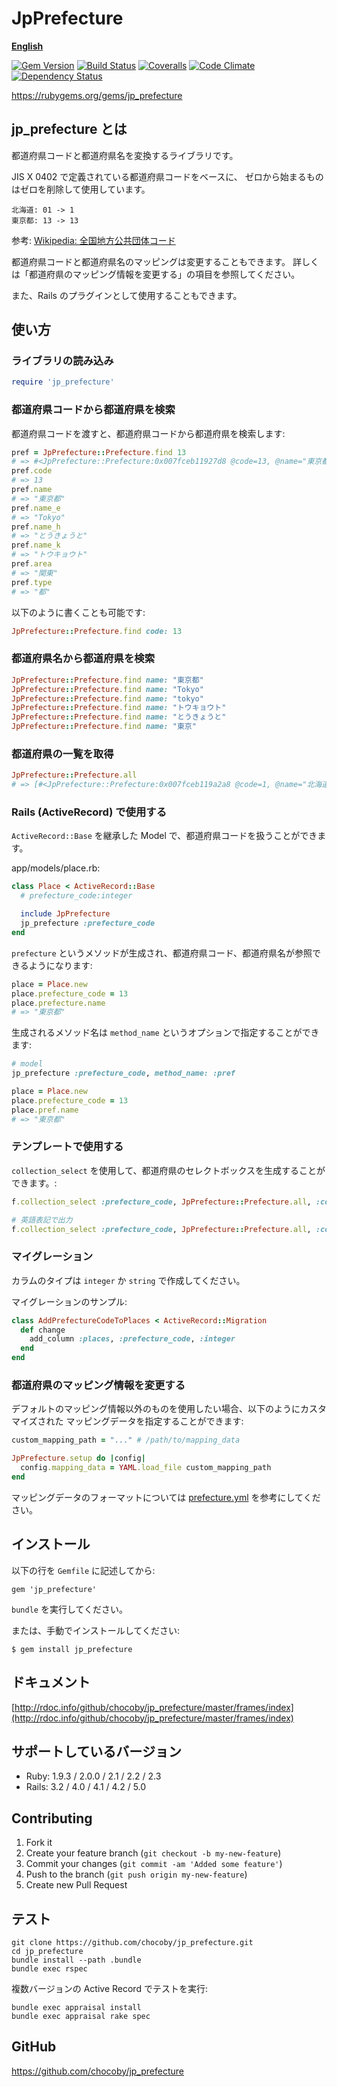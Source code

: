 # JpPrefecture

[**English**](README_EN.md)

[![Gem Version](http://img.shields.io/gem/v/jp_prefecture.svg?style=flat)](https://rubygems.org/gems/jp_prefecture)
[![Build Status](http://img.shields.io/travis/chocoby/jp_prefecture/master.svg?style=flat)](https://travis-ci.org/chocoby/jp_prefecture)
[![Coveralls](https://img.shields.io/coveralls/chocoby/jp_prefecture.svg)](https://coveralls.io/r/chocoby/jp_prefecture)
[![Code Climate](https://img.shields.io/codeclimate/github/chocoby/jp_prefecture.svg)](https://codeclimate.com/github/chocoby/jp_prefecture)
[![Dependency Status](http://img.shields.io/gemnasium/chocoby/jp_prefecture.svg?style=flat)](https://gemnasium.com/chocoby/jp_prefecture)

https://rubygems.org/gems/jp_prefecture

## jp_prefecture とは

都道府県コードと都道府県名を変換するライブラリです。

JIS X 0402 で定義されている都道府県コードをベースに、
ゼロから始まるものはゼロを削除して使用しています。

```
北海道: 01 -> 1
東京都: 13 -> 13
```

参考: [Wikipedia: 全国地方公共団体コード](http://ja.wikipedia.org/wiki/%E5%85%A8%E5%9B%BD%E5%9C%B0%E6%96%B9%E5%85%AC%E5%85%B1%E5%9B%A3%E4%BD%93%E3%82%B3%E3%83%BC%E3%83%89#.E9.83.BD.E9.81.93.E5.BA.9C.E7.9C.8C.E3.82.B3.E3.83.BC.E3.83.89)

都道府県コードと都道府県名のマッピングは変更することもできます。
詳しくは「都道府県のマッピング情報を変更する」の項目を参照してください。

また、Rails のプラグインとして使用することもできます。


## 使い方

### ライブラリの読み込み

```ruby
require 'jp_prefecture'
```

### 都道府県コードから都道府県を検索

都道府県コードを渡すと、都道府県コードから都道府県を検索します:

```ruby
pref = JpPrefecture::Prefecture.find 13
# => #<JpPrefecture::Prefecture:0x007fceb11927d8 @code=13, @name="東京都", @name_e="Tokyo", @name_h="とうきょうと", @name_k="トウキョウト", @zips=[1000000..2080035], @area="関東">
pref.code
# => 13
pref.name
# => "東京都"
pref.name_e
# => "Tokyo"
pref.name_h
# => "とうきょうと"
pref.name_k
# => "トウキョウト"
pref.area
# => "関東"
pref.type
# => "都"
```

以下のように書くことも可能です:

```ruby
JpPrefecture::Prefecture.find code: 13
```

### 都道府県名から都道府県を検索

```ruby
JpPrefecture::Prefecture.find name: "東京都"
JpPrefecture::Prefecture.find name: "Tokyo"
JpPrefecture::Prefecture.find name: "tokyo"
JpPrefecture::Prefecture.find name: "トウキョウト"
JpPrefecture::Prefecture.find name: "とうきょうと"
JpPrefecture::Prefecture.find name: "東京"
```

### 都道府県の一覧を取得

```ruby
JpPrefecture::Prefecture.all
# => [#<JpPrefecture::Prefecture:0x007fceb119a2a8 @code=1, @name="北海道", @name_e="Hokkaido", @name_h="ほっかいどう", @name_k="ホッカイドウ", @zips=[10000..70895, 400000..996509], @area="北海道">, ...]
```

### Rails (ActiveRecord) で使用する

`ActiveRecord::Base` を継承した Model で、都道府県コードを扱うことができます。

app/models/place.rb:

```ruby
class Place < ActiveRecord::Base
  # prefecture_code:integer

  include JpPrefecture
  jp_prefecture :prefecture_code
end
```

`prefecture` というメソッドが生成され、都道府県コード、都道府県名が参照できるようになります:

```ruby
place = Place.new
place.prefecture_code = 13
place.prefecture.name
# => "東京都"
```

生成されるメソッド名は `method_name` というオプションで指定することができます:

```ruby
# model
jp_prefecture :prefecture_code, method_name: :pref

place = Place.new
place.prefecture_code = 13
place.pref.name
# => "東京都"
```

### テンプレートで使用する

`collection_select` を使用して、都道府県のセレクトボックスを生成することができます。:

```ruby
f.collection_select :prefecture_code, JpPrefecture::Prefecture.all, :code, :name

# 英語表記で出力
f.collection_select :prefecture_code, JpPrefecture::Prefecture.all, :code, :name_e
```

### マイグレーション

カラムのタイプは `integer` か `string` で作成してください。

マイグレーションのサンプル:

```ruby
class AddPrefectureCodeToPlaces < ActiveRecord::Migration
  def change
    add_column :places, :prefecture_code, :integer
  end
end
```

### 都道府県のマッピング情報を変更する

デフォルトのマッピング情報以外のものを使用したい場合、以下のようにカスタマイズされた
マッピングデータを指定することができます:

```ruby
custom_mapping_path = "..." # /path/to/mapping_data

JpPrefecture.setup do |config|
  config.mapping_data = YAML.load_file custom_mapping_path
end
```

マッピングデータのフォーマットについては [prefecture.yml](https://github.com/chocoby/jp_prefecture/blob/master/data/prefecture.yml) を参考にしてください。


## インストール

以下の行を `Gemfile` に記述してから:

```
gem 'jp_prefecture'
```

`bundle` を実行してください。

または、手動でインストールしてください:

```
$ gem install jp_prefecture
```


## ドキュメント

[http://rdoc.info/github/chocoby/jp_prefecture/master/frames/index](http://rdoc.info/github/chocoby/jp_prefecture/master/frames/index)

## サポートしているバージョン

* Ruby: 1.9.3 / 2.0.0 / 2.1 / 2.2 / 2.3
* Rails: 3.2 / 4.0 / 4.1 / 4.2 / 5.0


## Contributing

1. Fork it
2. Create your feature branch (`git checkout -b my-new-feature`)
3. Commit your changes (`git commit -am 'Added some feature'`)
4. Push to the branch (`git push origin my-new-feature`)
5. Create new Pull Request


## テスト

```
git clone https://github.com/chocoby/jp_prefecture.git
cd jp_prefecture
bundle install --path .bundle
bundle exec rspec
```

複数バージョンの Active Record でテストを実行:

```
bundle exec appraisal install
bundle exec appraisal rake spec
```


## GitHub

https://github.com/chocoby/jp_prefecture
